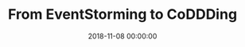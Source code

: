 ---
title: 'From EventStorming to CoDDDing'
description: >
 To really understand what our users need so that we can build the right thing, we want to have a first-hand experience of ‘real-life stories’ before we model and create our software. To quote Alberto Brandolini “it is not the domain expert’s knowledge that goes into production, it is the developer’s assumption of that knowledge that goes into production”. EventStorming is a visual technique that minimizes assumptions by engaging in collaborative deliberate learning across different disciplines. This helps to solve complex business problems in the most effective way.
 <br />
 <br />
 Although the learning of the domain helps us to understand the domain better, EventStorming can be quite an overwhelming experience. Developers can be left with the question of how to turn a few stickies on a wall into working code.
 <br />
 <br />
 Join us in this talk in which we show the basic principles of EventStorming. We will cover the different forms of EventStorming and in which situation they best can be applied. And, we will show how you can leverage DDD (Domain-Driven Design) patterns in an EventStorming software modelling session that will ultimately result in coding TDD (Test Driven Development) style!
conference: 'JFall'
type: 'talk'
location: 'Edé, The Netherlands'
website: 'https://2018.jfall.nl/'
slides: 'https://speakerdeck.com/player/b03f0df33a404709884972405632110a'
videoYoutube: 'g4NqI9r25B0'
date: 2018-11-08 00:00:00
featured_image: 'images/speaking/2018-11-08-jfall-from-eventstorming-to-coddding.webp'
---